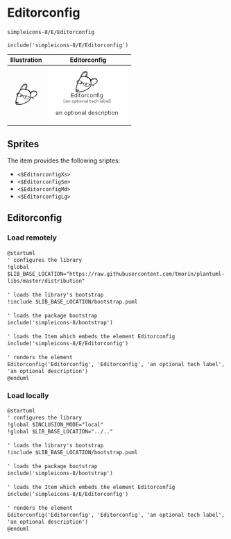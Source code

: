 # Editorconfig


```text
simpleicons-8/E/Editorconfig
```

```text
include('simpleicons-8/E/Editorconfig')
```



| Illustration | Editorconfig |
| :---: | :---: |
| ![illustration for Illustration](../../simpleicons-8/E/Editorconfig.png) | ![illustration for Editorconfig](../../simpleicons-8/E/Editorconfig.Local.png) |



## Sprites
The item provides the following sriptes:

- `<$EditorconfigXs>`
- `<$EditorconfigSm>`
- `<$EditorconfigMd>`
- `<$EditorconfigLg>`





## Editorconfig

### Load remotely
```plantuml
@startuml
' configures the library
!global $LIB_BASE_LOCATION="https://raw.githubusercontent.com/tmorin/plantuml-libs/master/distribution"

' loads the library's bootstrap
!include $LIB_BASE_LOCATION/bootstrap.puml

' loads the package bootstrap
include('simpleicons-8/bootstrap')

' loads the Item which embeds the element Editorconfig
include('simpleicons-8/E/Editorconfig')

' renders the element
Editorconfig('Editorconfig', 'Editorconfig', 'an optional tech label', 'an optional description')
@enduml
```

### Load locally
```plantuml
@startuml
' configures the library
!global $INCLUSION_MODE="local"
!global $LIB_BASE_LOCATION="../.."

' loads the library's bootstrap
!include $LIB_BASE_LOCATION/bootstrap.puml

' loads the package bootstrap
include('simpleicons-8/bootstrap')

' loads the Item which embeds the element Editorconfig
include('simpleicons-8/E/Editorconfig')

' renders the element
Editorconfig('Editorconfig', 'Editorconfig', 'an optional tech label', 'an optional description')
@enduml
```

